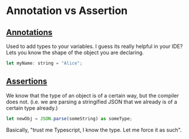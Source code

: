 # Annotation vs Assertion

## [Annotations](https://www.typescriptlang.org/docs/handbook/2/everyday-types.html#type-annotations-on-variables)

Used to add types to your variables. I guess its really helpful in your IDE? Lets you know the shape of the object you are declaring.

```javascript
let myName: string = "Alice";
```

## [Assertions](https://www.typescriptlang.org/docs/handbook/2/everyday-types.html#type-assertions)

We know that the type of an object is of a certain way, but the compiler does not. (i.e. we are parsing a stringified JSON that we already is of a certain type already.)
```javascript
let newObj = JSON.parse(someString) as someType;
```

Basically, "trust me Typescript, I know the type. Let me force it as such".